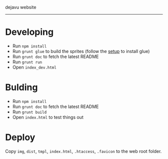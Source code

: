 dejavu website

---

# Developing #
- Run `npm install`
- Run `grunt glue` to build the sprites (follow the [setup](http://glue.readthedocs.org/en/latest/installation.html) to install glue)
- Run `grunt doc` to fetch the latest README
- Run `grunt run`
- Open `index_dev.html`

# Bulding #
- Run `npm install`
- Run `grunt doc` to fetch the latest README
- Run `grunt build`
- Open `index.html` to test things out

# Deploy #
Copy `img`, `dist`, `tmpl`, `index.html`, `.htaccess`, `.favicon` to the web root folder.